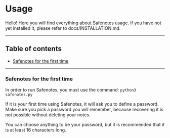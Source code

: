 # Usage

Hello! Here you will find everything about Safenotes usage.
If you have not yet installed it, please refer to docs/INSTALLATION.md.

---

## Table of contents

- [Safenotes for the first time](#safenotes-for-the-first-time)

---

### Safenotes for the first time

In order to run Safenotes, you must use the command: `python3 safenotes.py`

If it is your first time using Safenotes, it will ask you to define a password.
Make sure you pick a password you will remember, because recovering it is not
possible without deleting your notes.

You can choose anything to be your password, but it is recommended
that it is at least 16 characters long.
